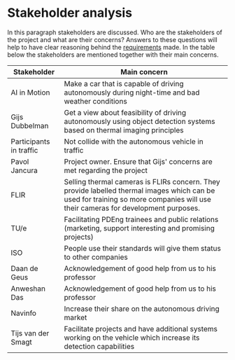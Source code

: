 # Stakeholder analysis

In this paragraph stakeholders are discussed. Who are the stakeholders of the project and what are their concerns? Answers to these questions will help to have clear reasoning behind the [requirements](Requirements.md) made. In the table below the stakeholders are mentioned together with their main concerns.

| Stakeholder             | Main concern                                                 |
| ----------------------- | ------------------------------------------------------------ |
| AI in Motion            | Make a car that is capable of driving autonomously during night-time and bad weather conditions |
| Gijs Dubbelman          | Get a view about feasibility of driving autonomously using object detection systems based on thermal imaging principles |
| Participants in traffic | Not collide with the autonomous vehicle in traffic           |
| Pavol Jancura           | Project owner. Ensure that Gijs' concerns are met regarding the project |
| FLIR                    | Selling thermal cameras is FLIRs concern. They provide labelled thermal images which can be used for training so more companies will use their cameras for development purposes. |
| TU/e                    | Facilitating PDEng trainees and public relations (marketing, support interesting and promising projects) |
| ISO                     | People use their standards will give them status to other companies |
| Daan de Geus            | Acknowledgement of good help from us to his professor        |
| Anweshan Das            | Acknowledgement of good help from us to his professor        |
| Navinfo                 | Increase their share on the autonomous driving market        |
| Tijs van der Smagt      | Facilitate projects and have additional systems working on the vehicle which increase its detection capabilities |

